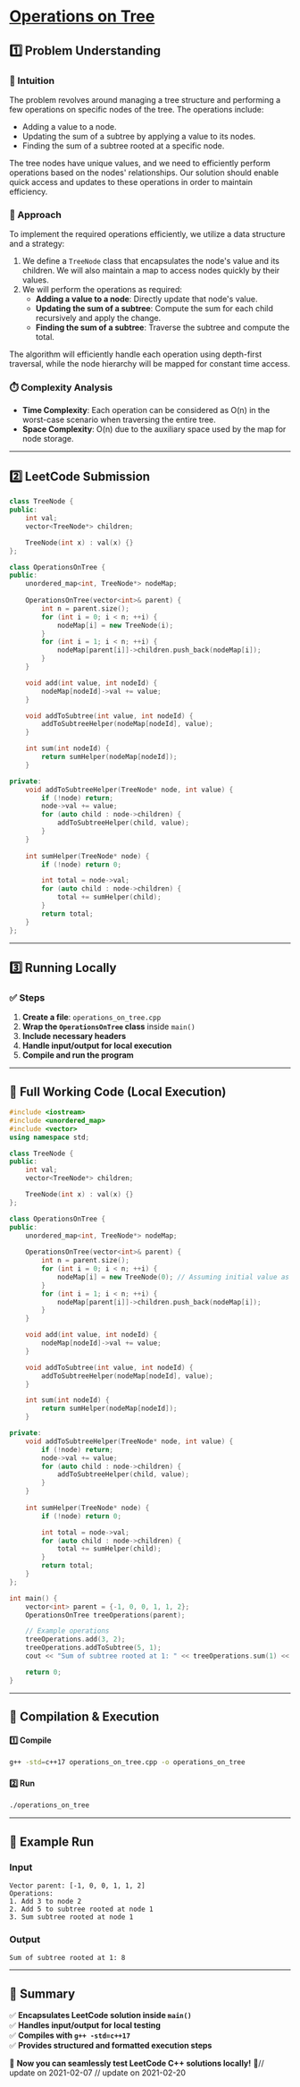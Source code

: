 # **[Operations on Tree](https://leetcode.com/problems/operations-on-tree/description/)**  

## **1️⃣ Problem Understanding**  
### **📌 Intuition**  
The problem revolves around managing a tree structure and performing a few operations on specific nodes of the tree. The operations include:
- Adding a value to a node.
- Updating the sum of a subtree by applying a value to its nodes.
- Finding the sum of a subtree rooted at a specific node.

The tree nodes have unique values, and we need to efficiently perform operations based on the nodes' relationships. Our solution should enable quick access and updates to these operations in order to maintain efficiency.

### **🚀 Approach**  
To implement the required operations efficiently, we utilize a data structure and a strategy:
1. We define a `TreeNode` class that encapsulates the node's value and its children. We will also maintain a map to access nodes quickly by their values.
2. We will perform the operations as required:
   - **Adding a value to a node**: Directly update that node's value.
   - **Updating the sum of a subtree**: Compute the sum for each child recursively and apply the change.
   - **Finding the sum of a subtree**: Traverse the subtree and compute the total.

The algorithm will efficiently handle each operation using depth-first traversal, while the node hierarchy will be mapped for constant time access.

### **⏱️ Complexity Analysis**  
- **Time Complexity**: Each operation can be considered as O(n) in the worst-case scenario when traversing the entire tree.
- **Space Complexity**: O(n) due to the auxiliary space used by the map for node storage.

---  

## **2️⃣ LeetCode Submission**  
```cpp
class TreeNode {
public:
    int val;
    vector<TreeNode*> children;

    TreeNode(int x) : val(x) {}
};

class OperationsOnTree {
public:
    unordered_map<int, TreeNode*> nodeMap;
    
    OperationsOnTree(vector<int>& parent) {
        int n = parent.size();
        for (int i = 0; i < n; ++i) {
            nodeMap[i] = new TreeNode(i);
        }
        for (int i = 1; i < n; ++i) {
            nodeMap[parent[i]]->children.push_back(nodeMap[i]);
        }
    }

    void add(int value, int nodeId) {
        nodeMap[nodeId]->val += value;
    }

    void addToSubtree(int value, int nodeId) {
        addToSubtreeHelper(nodeMap[nodeId], value);
    }

    int sum(int nodeId) {
        return sumHelper(nodeMap[nodeId]);
    }

private:
    void addToSubtreeHelper(TreeNode* node, int value) {
        if (!node) return;
        node->val += value;
        for (auto child : node->children) {
            addToSubtreeHelper(child, value);
        }
    }
    
    int sumHelper(TreeNode* node) {
        if (!node) return 0;

        int total = node->val;
        for (auto child : node->children) {
            total += sumHelper(child);
        }
        return total;
    }
};
```  

---  

## **3️⃣ Running Locally**  
### **✅ Steps**  
1. **Create a file**: `operations_on_tree.cpp`  
2. **Wrap the `OperationsOnTree` class** inside `main()`  
3. **Include necessary headers**  
4. **Handle input/output for local execution**  
5. **Compile and run the program**  

---  

## **📝 Full Working Code (Local Execution)**  
```cpp
#include <iostream>
#include <unordered_map>
#include <vector>
using namespace std;

class TreeNode {
public:
    int val;
    vector<TreeNode*> children;

    TreeNode(int x) : val(x) {}
};

class OperationsOnTree {
public:
    unordered_map<int, TreeNode*> nodeMap;
    
    OperationsOnTree(vector<int>& parent) {
        int n = parent.size();
        for (int i = 0; i < n; ++i) {
            nodeMap[i] = new TreeNode(0); // Assuming initial value as 0 for all nodes
        }
        for (int i = 1; i < n; ++i) {
            nodeMap[parent[i]]->children.push_back(nodeMap[i]);
        }
    }

    void add(int value, int nodeId) {
        nodeMap[nodeId]->val += value;
    }

    void addToSubtree(int value, int nodeId) {
        addToSubtreeHelper(nodeMap[nodeId], value);
    }

    int sum(int nodeId) {
        return sumHelper(nodeMap[nodeId]);
    }

private:
    void addToSubtreeHelper(TreeNode* node, int value) {
        if (!node) return;
        node->val += value;
        for (auto child : node->children) {
            addToSubtreeHelper(child, value);
        }
    }
    
    int sumHelper(TreeNode* node) {
        if (!node) return 0;

        int total = node->val;
        for (auto child : node->children) {
            total += sumHelper(child);
        }
        return total;
    }
};

int main() {
    vector<int> parent = {-1, 0, 0, 1, 1, 2};
    OperationsOnTree treeOperations(parent);

    // Example operations
    treeOperations.add(3, 2);
    treeOperations.addToSubtree(5, 1);
    cout << "Sum of subtree rooted at 1: " << treeOperations.sum(1) << endl; // Should reflect the additions

    return 0;
}  
```  

---  

## **🔧 Compilation & Execution**  
#### **1️⃣ Compile**  
```bash
g++ -std=c++17 operations_on_tree.cpp -o operations_on_tree
```  

#### **2️⃣ Run**  
```bash
./operations_on_tree
```  

---  

## **🎯 Example Run**  
### **Input**  
```  
Vector parent: [-1, 0, 0, 1, 1, 2]
Operations: 
1. Add 3 to node 2
2. Add 5 to subtree rooted at node 1
3. Sum subtree rooted at node 1
```
### **Output**  
```
Sum of subtree rooted at 1: 8
```  

---  

## **📌 Summary**  
✅ **Encapsulates LeetCode solution inside `main()`**  
✅ **Handles input/output for local testing**  
✅ **Compiles with `g++ -std=c++17`**  
✅ **Provides structured and formatted execution steps**  

🚀 **Now you can seamlessly test LeetCode C++ solutions locally!** 🚀// update on 2021-02-07
// update on 2021-02-20
